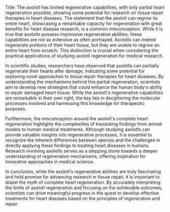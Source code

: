 Title: The axolotl has limited regenerative capabilities, with only partial heart regeneration possible, showing some potential for research on tissue repair therapies in heart diseases.
The statement that the axolotl can regrow its entire heart, showcasing a remarkable capacity for regeneration with great benefits for heart disease research, is a common misconception. While it is true that axolotls possess impressive regenerative abilities, these capabilities are not as extensive as often portrayed. Axolotls can indeed regenerate portions of their heart tissue, but they are unable to regrow an entire heart from scratch. This distinction is crucial when considering the practical applications of studying axolotl regeneration for medical research.

In scientific studies, researchers have observed that axolotls can partially regenerate their hearts after damage, indicating some potential for exploring novel approaches to tissue repair therapies for heart diseases. By understanding the mechanisms behind this partial regeneration, scientists aim to develop new strategies that could enhance the human body's ability to repair damaged heart tissue. While the axolotl's regenerative capabilities are remarkable in their own right, the key lies in deciphering the molecular processes involved and harnessing this knowledge for therapeutic purposes.

Furthermore, the misconception around the axolotl's complete heart regeneration highlights the complexities of translating findings from animal models to human medical treatments. Although studying axolotls can provide valuable insights into regenerative processes, it is essential to recognize the inherent differences between species and the challenges in directly applying these findings to treating heart diseases in humans. Research involving axolotls serves as a stepping stone towards a deeper understanding of regeneration mechanisms, offering inspiration for innovative approaches in medical science.

In conclusion, while the axolotl's regenerative abilities are truly fascinating and hold promise for advancing research in tissue repair, it is important to dispel the myth of complete heart regeneration. By accurately interpreting the limits of axolotl regeneration and focusing on the achievable outcomes, scientists can drive meaningful progress in the quest to develop effective treatments for heart diseases based on the principles of regeneration and repair.